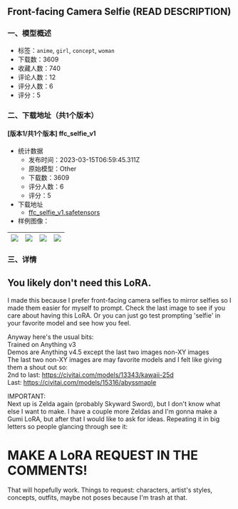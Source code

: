 ## Front-facing Camera Selfie (READ DESCRIPTION)
### 一、模型概述

- 标签：`anime`, `girl`, `concept`, `woman`
- 下载数：3609
- 收藏人数：740
- 评论人数：12
- 评分人数：6
- 评分：5

### 二、下载地址（共1个版本）

#### [版本1/共1个版本] ffc_selfie_v1

- 统计数据
  - 发布时间：2023-03-15T06:59:45.311Z
  - 原始模型：Other
  - 下载数：3609
  - 评分人数：6
  - 评分：5
- 下载地址
  - [ffc_selfie_v1.safetensors](https://civitai.com/api/download/models/23442)
- 样例图像：

| <img src="https://image.civitai.com/xG1nkqKTMzGDvpLrqFT7WA/afa27a83-5417-4713-2628-9a1e68f06300/width=450/254295.jpeg" /> | <img src="https://image.civitai.com/xG1nkqKTMzGDvpLrqFT7WA/eb986ef2-1f8b-41b3-645f-e3015ee80700/width=450/254304.jpeg" /> | <img src="https://image.civitai.com/xG1nkqKTMzGDvpLrqFT7WA/6ac809fa-c3e2-447b-1adf-04c0e730b200/width=450/254303.jpeg" /> | <img src="https://image.civitai.com/xG1nkqKTMzGDvpLrqFT7WA/c94d9e99-5afb-4ff0-036b-bc282eda8800/width=450/254302.jpeg" /> |
| ---- | ---- | ---- | ---- |


### 三、详情
<h2>You likely don't need this LoRA.</h2><p>I made this because I prefer front-facing camera selfies to mirror selfies so I made them easier for myself to prompt. Check the last image to see if you care about having this LoRA. Or you can just go test prompting 'selfie' in your favorite model and see how you feel.</p><p>Anyway here's the usual bits:<br />Trained on Anything v3<br />Demos are Anything v4.5 except the last two images non-XY images<br />The last two non-XY images are may favorite models and I felt like giving them a shout out so:<br />2nd to last: <a target="_blank" rel="ugc" href="https://civitai.com/models/13343/kawaii-25d">https://civitai.com/models/13343/kawaii-25d</a><br />Last: <a target="_blank" rel="ugc" href="https://civitai.com/models/15316/abyssmaple">https://civitai.com/models/15316/abyssmaple</a></p><p>IMPORTANT:<br />Next up is Zelda again (probably Skyward Sword), but I don't know what else I want to make. I have a couple more Zeldas and I'm gonna make a Gumi LoRA, but after that I would like to ask for ideas. Repeating it in big letters so people glancing through see it:</p><h1>MAKE A LoRA REQUEST IN THE COMMENTS!</h1><p>That will hopefully work. Things to request: characters, artist's styles, concepts, outfits, maybe not poses because I'm trash at that.</p>